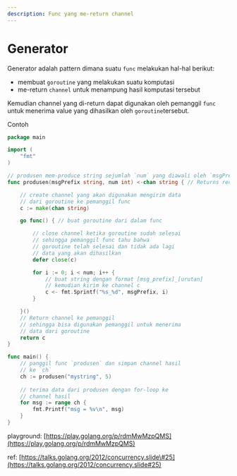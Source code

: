 ```yaml
---
description: Func yang me-return channel
---
```


# Generator

Generator adalah pattern dimana suatu `func` melakukan hal-hal berikut:

* membuat `goroutine` yang melakukan suatu komputasi 
* me-return `channel` untuk menampung hasil komputasi tersebut

Kemudian channel yang di-return  dapat digunakan oleh pemanggil `func` untuk menerima value yang dihasilkan oleh `goroutine`tersebut.

Contoh

```go
package main

import (
	"fmt"
)

// produsen mem-produce string sejumlah `num` yang diawali oleh `msgPrefix`.
func produsen(msgPrefix string, num int) <-chan string { // Returns receive-only channel of strings.

	// create channel yang akan digunakan mengirim data
	// dari goroutine ke pemanggil func
	c := make(chan string)

	go func() { // buat goroutine dari dalam func

		// close channel ketika goroutine sudah selesai
		// sehingga pemanggil func tahu bahwa
		// goroutine telah selesai dan tidak ada lagi 
		// data yang akan dihasilkan
		defer close(c)

		for i := 0; i < num; i++ {
			// buat string dengan format [msg_prefix]_[urutan]
			// kemudian kirim ke channel c
			c <- fmt.Sprintf("%s_%d", msgPrefix, i)
		}

	}()
	// Return channel ke pemanggil
	// sehingga bisa digunakan pemanggil untuk menerima 
	// data dari goroutine
	return c
}

func main() {
	// panggil func `produsen` dan simpan channel hasil
	// ke `ch`
	ch := produsen("mystring", 5)
	
	// terima data dari produsen dengan for-loop ke
	// channel hasil
	for msg := range ch {
		fmt.Printf("msg = %v\n", msg)
	}
}

```

playground: [https://play.golang.org/p/rdmMwMzpQMS](https://play.golang.org/p/rdmMwMzpQMS)

ref: [https://talks.golang.org/2012/concurrency.slide\#25](https://talks.golang.org/2012/concurrency.slide#25)



